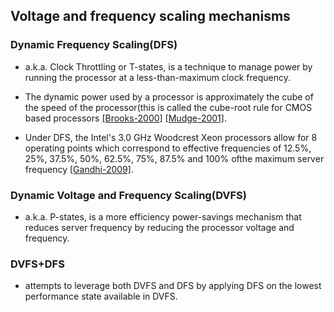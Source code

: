 Voltage and frequency scaling mechanisms
---

### Dynamic Frequency Scaling(DFS)
- a.k.a. Clock Throttling or T-states, is a technique to manage power by running the processor at a less-than-maximum clock frequency. 
- The dynamic power used by a processor is approximately the cube of the speed of the processor(this is called the cube-root rule for CMOS based processors 
[[Brooks-2000]]() 
[[Mudge-2001]]().

- Under DFS, the Intel's 3.0 GHz Woodcrest Xeon processors allow for 8 operating points which correspond to effective frequencies of 12.5%, 25%, 37.5%, 50%, 62.5%, 75%, 87.5% and 100% ofthe maximum server frequency [[Gandhi-2009]](https://github.com/hxwang/Seminar/blob/master/Paper-Summary/Gandhi09_Optimal-Power-Allocation-in-Server-Farms.md).

### Dynamic Voltage and Frequency Scaling(DVFS) 
- a.k.a. P-states, is a more efficiency power-savings mechanism that reduces server frequency by reducing the processor voltage and frequency. 

### DVFS+DFS
- attempts to leverage both DVFS and DFS by applying DFS on the lowest performance state available in DVFS.